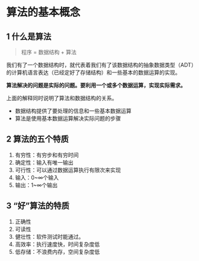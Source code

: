# 算法的基本概念

## 1 什么是算法

> 程序 = 数据结构 + 算法

我们有了一个数据结构时，就代表着我们有了该数据结构的抽象数据类型（ADT）的计算机语言表达（已经定好了存储结构）和一些基本的数据运算的实现。

**算法解决的问题是实际的问题。要利用一个或多个数据运算，实现实际需求。**

上面的解释同时说明了算法和数据结构的关系。

* 数据结构提供了要处理的信息和一些基本数据运算
* 算法是使用基本数据运算解决实际问题的步骤

## 2 算法的五个特质

1. 有穷性：有穷步和有穷时间
2. 确定性：输入有唯一输出
3. 可行性：可以通过数据运算执行有限次来实现
4. 输入：0~∞个输入
5. 输出：1~∞个输出

## 3 “好”算法的特质

1. 正确性
2. 可读性
3. 健壮性：软件测试时能通过。
4. 高效率：执行速度快，时间复杂度低
5. 低存储：不浪费内存，空间复杂度低

